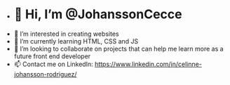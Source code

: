 - <h1>👋 Hi, I’m @JohanssonCecce </h1>
- 👀 I’m interested in creating websites
- 🌱 I’m currently learning HTML, CSS and JS
- 💞️ I’m looking to collaborate on projects that can help me learn more as a future front end developer 
- 📫 Contact me on LinkedIn: https://www.linkedin.com/in/celinne-johansson-rodriguez/

<!---
JohanssonCecce/JohanssonCecce is a ✨ special ✨ repository because its `README.md` (this file) appears on your GitHub profile.
You can click the Preview link to take a look at your changes.
--->
